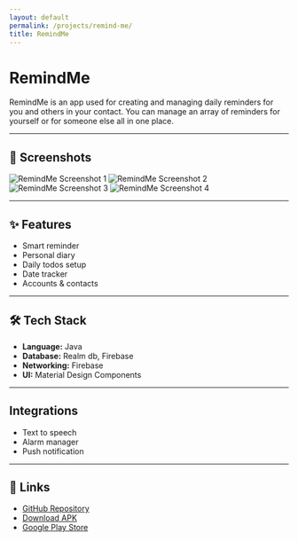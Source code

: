 ```yaml
---
layout: default
permalink: /projects/remind-me/
title: RemindMe
---
```


# RemindMe

RemindMe is an app used for creating and managing daily reminders for you and others in your contact. You can manage an array of reminders for yourself or for someone else all in one place.

---

## 📸 Screenshots

<div class="screenshot-gallery screenshot-gallery-dark">
  <img src="{{ site.baseurl }}/assets/images/remind_me_img_1.jpg" alt="RemindMe Screenshot 1">
  <img src="{{ site.baseurl }}/assets/images/remind_me_img_2.jpg" alt="RemindMe Screenshot 2">
  <img src="{{ site.baseurl }}/assets/images/remind_me_img_3.jpg" alt="RemindMe Screenshot 3">
  <img src="{{ site.baseurl }}/assets/images/remind_me_img_4.jpg" alt="RemindMe Screenshot 4">
</div>

---

## ✨ Features
- Smart reminder
- Personal diary
- Daily todos setup
- Date tracker
- Accounts & contacts 

---

## 🛠 Tech Stack
- **Language:** Java
- **Database:** Realm db, Firebase
- **Networking:** Firebase
- **UI:** Material Design Components

---

## Integrations
- Text to speech
- Alarm manager
- Push notification

---

## 🔗 Links
- [GitHub Repository](https://github.com/YourUsername/smart-expense-tracker)
- [Download APK](https://your-apk-link.com)
- [Google Play Store](https://play.google.com/your-app-link)
